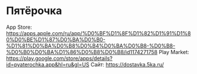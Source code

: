 # Пятёрочка

App Store: https://apps.apple.com/ru/app/%D0%BF%D1%8F%D1%82%D1%91%D1%80%D0%BE%D1%87%D0%BA%D0%B0-%D1%81%D0%BA%D0%B8%D0%B4%D0%BA%D0%B8-%D0%B8-%D0%B0%D0%BA%D1%86%D0%B8%D0%B8/id1174271758
Play Market: https://play.google.com/store/apps/details?id=pyaterochka.app&hl=ru&gl=US
Сайт: https://dostavka.5ka.ru/